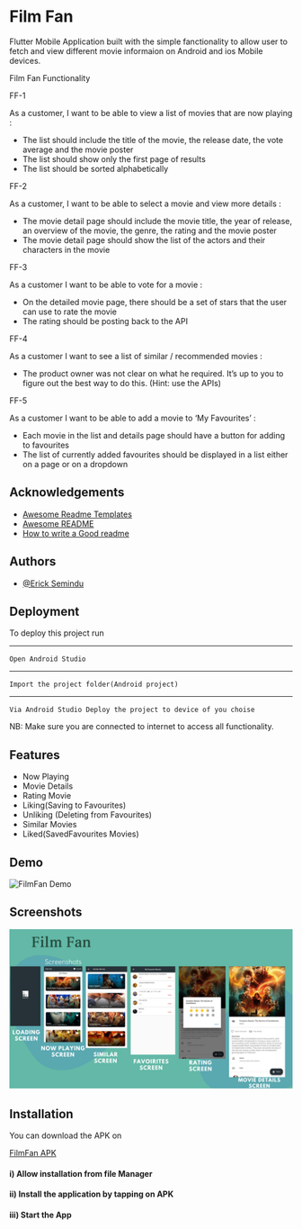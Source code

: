 
# Film Fan

Flutter Mobile Application built with the simple fanctionality
to allow user to fetch and view different movie informaion on Android and ios Mobile devices.

Film Fan Functionality 

FF-1

As a customer, I want to be able to view a list of movies that are now playing
:
* The list should include the title of the movie, the release date, the vote average and the movie poster
* The list should show only the first page of results
* The list should be sorted alphabetically

FF-2

As a customer, I want to be able to select a movie and view more details
:
* The movie detail page should include the movie title, the year of release, an overview of the movie, the genre, the rating and the movie poster
* The movie detail page should show the list of the actors and their characters in the movie

FF-3

As a customer I want to be able to vote for a movie
:
* On the detailed movie page, there should be a set of stars that the user can use to rate the movie
* The rating should be posting back to the API

FF-4

As a customer I want to see a list of similar / recommended movies
:
* The product owner was not clear on what he required. It’s up to you to figure out the best way to do this. (Hint: use the APIs)

FF-5

As a customer I want to be able to add a movie to ‘My Favourites’
:
* Each movie in the list and details page should have a button for adding to favourites
* The list of currently added favourites should be displayed in a list either on a page or on a dropdown
## Acknowledgements

 - [Awesome Readme Templates](https://awesomeopensource.com/project/elangosundar/awesome-README-templates)
 - [Awesome README](https://github.com/matiassingers/awesome-readme)
 - [How to write a Good readme](https://bulldogjob.com/news/449-how-to-write-a-good-readme-for-your-github-project)


## Authors

- [@Erick Semindu](https://www.github.com/SEMINDU)


## Deployment


To deploy this project run

----
    Open Android Studio
----
    Import the project folder(Android project)
----
    Via Android Studio Deploy the project to device of you choise

NB: Make sure you are connected to internet to access all functionality.





## Features

- Now Playing
- Movie Details 
- Rating Movie
- Liking(Saving to Favourites)
- Unliking (Deleting from Favourites)
- Similar Movies
- Liked(SavedFavourites Movies)



## Demo


![FilmFan Demo](https://github.com/SEMINDU/film_fan/blob/main/AppScreenshots/Film%20Fan%20App.gif?raw=true)

## Screenshots

![Film Fan Screenshots](https://github.com/SEMINDU/film_fan/blob/main/AppScreenshots/app%20Screenshots%20(1).png?raw=true)


## Installation

You can download the APK on 

[FilmFan APK](https://drive.google.com/file/d/1aA6Ymt8iDzp9UP7FWOIHV27UWNQh00kb/view?usp=sharing)

#### i)  Allow installation from file Manager
#### ii) Install the application by tapping on APK
#### iii) Start the App
